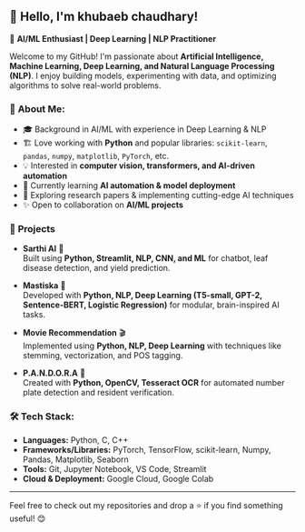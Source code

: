## 👋 Hello, I'm khubaeb chaudhary!

🚀 **AI/ML Enthusiast | Deep Learning | NLP Practitioner**

Welcome to my GitHub! I'm passionate about **Artificial Intelligence, Machine Learning, Deep Learning, and Natural Language Processing (NLP)**. I enjoy building models, experimenting with data, and optimizing algorithms to solve real-world problems.

### 🔬 **About Me:**
- 🎓 Background in AI/ML with experience in Deep Learning & NLP
- 🏗️ Love working with **Python** and popular libraries: `scikit-learn`, `pandas`, `numpy`, `matplotlib`, `PyTorch`, etc.
- 💡 Interested in **computer vision, transformers, and AI-driven automation**
- 🌱 Currently learning **AI automation & model deployment**
- 📖 Exploring research papers & implementing cutting-edge AI techniques
- ✨ Open to collaboration on **AI/ML projects**

### 🚀 **Projects**

- **Sarthi AI** 🌾  
  Built using **Python, Streamlit, NLP, CNN, and ML** for chatbot, leaf disease detection, and yield prediction.  

- **Mastiska** 🧠  
  Developed with **Python, NLP, Deep Learning (T5-small, GPT-2, Sentence-BERT, Logistic Regression)** for modular, brain-inspired AI tasks.  

- **Movie Recommendation** 🎬  
  Implemented using **Python, NLP, Deep Learning** with techniques like stemming, vectorization, and POS tagging.  

- **P.A.N.D.O.R.A** 🚗  
  Created with **Python, OpenCV, Tesseract OCR** for automated number plate detection and resident verification.  


### 🛠 **Tech Stack:**
- **Languages:** Python, C, C++
- **Frameworks/Libraries:** PyTorch, TensorFlow, scikit-learn, Numpy, Pandas, Matplotlib, Seaborn
- **Tools:** Git, Jupyter Notebook, VS Code, Streamlit
- **Cloud & Deployment:** Google Cloud, Google Colab

---
Feel free to check out my repositories and drop a ⭐ if you find something useful! 😊

